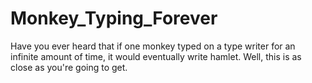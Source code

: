 # Monkey_Typing_Forever
Have you ever heard that if one monkey typed on a type writer for an infinite amount of time, it would eventually write hamlet. Well, this is as close as you're going to get. 
